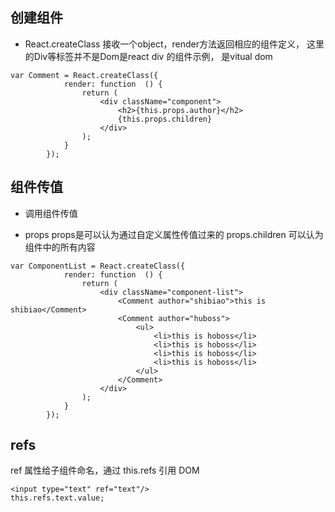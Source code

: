 ## 创建组件
- React.createClass
接收一个object，render方法返回相应的组件定义，
这里的Div等标签并不是Dom是react div 的组件示例，
是vitual dom

```
var Comment = React.createClass({
            render: function  () {
                return (
                    <div className="component">
                        <h2>{this.props.author}</h2>
                        {this.props.children}
                    </div>
                );
            }
        });
```

## 组件传值

- 调用组件传值

- props
props是可以认为通过自定义属性传值过来的
props.children 可以认为组件中的所有内容
```
var ComponentList = React.createClass({
            render: function  () {
                return (
                    <div className="component-list">
                        <Comment author="shibiao">this is shibiao</Comment>
                        <Comment author="huboss">
                            <ul>
                                <li>this is hoboss</li>
                                <li>this is hoboss</li>
                                <li>this is hoboss</li>
                                <li>this is hoboss</li>
                            </ul>
                        </Comment>
                    </div>
                );
            }
        });
```

## refs
ref 属性给子组件命名，通过 this.refs 引用 DOM
```
<input type="text" ref="text"/>
this.refs.text.value;
```
